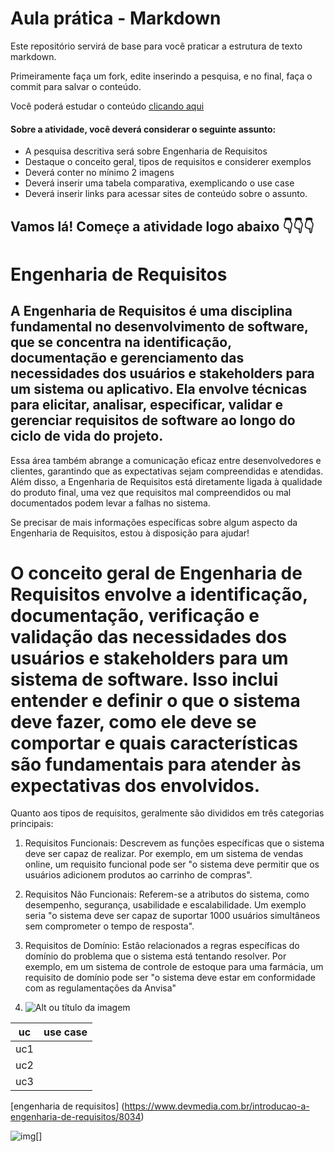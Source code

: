 # Aula prática - Markdown

Este repositório servirá de base para você praticar a estrutura de texto markdown. 

Primeiramente faça um fork, edite inserindo a pesquisa, e no final, faça o commit para salvar o conteúdo.

Você poderá estudar o conteúdo [clicando aqui](https://docs.pipz.com/central-de-ajuda/learning-center/guia-basico-de-markdown#open)

#### Sobre a atividade, você deverá considerar o seguinte assunto:

- A pesquisa descritiva será sobre Engenharia de Requisitos
- Destaque o conceito geral, tipos de requisitos e considerer exemplos
- Deverá conter no mínimo 2 imagens
- Deverá inserir uma tabela comparativa, exemplicando o use case
- Deverá inserir links para acessar sites de conteúdo sobre o assunto.


## Vamos lá! Começe a atividade logo abaixo 👇👇👇

# Engenharia de Requisitos
## A Engenharia de Requisitos é uma disciplina fundamental no desenvolvimento de software, que se concentra na identificação, documentação e gerenciamento das necessidades dos usuários e stakeholders para um sistema ou aplicativo. Ela envolve técnicas para elicitar, analisar, especificar, validar e gerenciar requisitos de software ao longo do ciclo de vida do projeto.

Essa área também abrange a comunicação eficaz entre desenvolvedores e clientes, garantindo que as expectativas sejam compreendidas e atendidas. Além disso, a Engenharia de Requisitos está diretamente ligada à qualidade do produto final, uma vez que requisitos mal compreendidos ou mal documentados podem levar a falhas no sistema.

Se precisar de mais informações específicas sobre algum aspecto da Engenharia de Requisitos, estou à disposição para ajudar!

# O conceito geral de Engenharia de Requisitos envolve a identificação, documentação, verificação e validação das necessidades dos usuários e stakeholders para um sistema de software. Isso inclui entender e definir o que o sistema deve fazer, como ele deve se comportar e quais características são fundamentais para atender às expectativas dos envolvidos.

Quanto aos tipos de requisitos, geralmente são divididos em três categorias principais:

1. Requisitos Funcionais: Descrevem as funções específicas que o sistema deve ser capaz de realizar. Por exemplo, em um sistema de vendas online, um requisito funcional pode ser "o sistema deve permitir que os usuários adicionem produtos ao carrinho de compras".

2. Requisitos Não Funcionais: Referem-se a atributos do sistema, como desempenho, segurança, usabilidade e escalabilidade. Um exemplo seria "o sistema deve ser capaz de suportar 1000 usuários simultâneos sem comprometer o tempo de resposta".

3. Requisitos de Domínio: Estão relacionados a regras específicas do domínio do problema que o sistema está tentando resolver. Por exemplo, em um sistema de controle de estoque para uma farmácia, um requisito de domínio pode ser "o sistema deve estar em conformidade com as regulamentações da Anvisa"
4. ![Alt ou título da imagem](https://encrypted-tbn0.gstatic.com/images?q=tbn:ANd9GcQocnqDYUi3WMZjOohSVYK3iMUim4FJ75dFKg&usqp=CAU)

uc   |use case
-----|--------
uc1  |
uc2  |
uc3  |

[engenharia de requisitos] (https://www.devmedia.com.br/introducao-a-engenharia-de-requisitos/8034)

![img[]](https://encrypted-tbn0.gstatic.com/images?q=tbn:ANd9GcSDthnWEeltFXQk1rUMtxpWRXZ_KQFZsLUpw8pN6hurgg&s)

